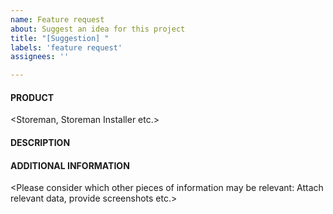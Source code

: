 ```yaml
---
name: Feature request
about: Suggest an idea for this project
title: "[Suggestion] "
labels: 'feature request'
assignees: ''

---
```


#### PRODUCT
<Storeman, Storeman Installer etc.>

#### DESCRIPTION

#### ADDITIONAL INFORMATION

<Please consider which other pieces of information may be relevant: Attach relevant data, provide screenshots etc.>
